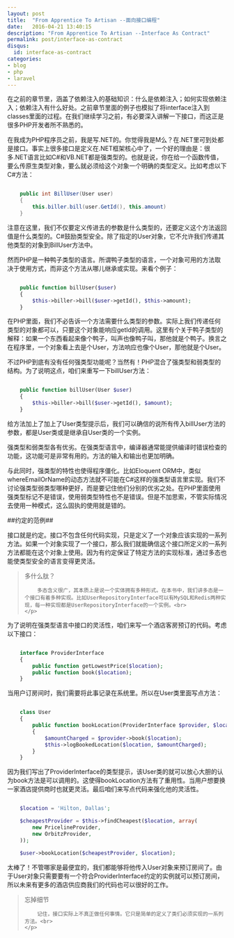 ```yaml
---
layout: post
title:  "From Apprentice To Artisan --面向接口编程"
date:   2016-04-21 13:40:15
description: "From Apprentice To Artisan --Interface As Contract"
permalink: post/interface-as-contract
disqus:
  id: interface-as-contract
categories:
- blog
- php
- laravel
---
```


在之前的章节里，涵盖了依赖注入的基础知识：什么是依赖注入；如何实现依赖注入；依赖注入有什么好处。之前章节里面的例子也模拟了将interface注入到classes里面的过程。在我们继续学习之前，有必要深入讲解一下接口，而这正是很多PHP开发者所不熟悉的。<br>

在我成为PHP程序员之前，我是写.NET的。你觉得我是M么？在.NET里可到处都是接口。事实上很多接口是定义在.NET框架核心中了，一个好的理由是：很多.NET语言比如C#和VB.NET都是强类型的。也就是说，你在给一个函数传值，要么传原生类型对象，要么就必须给这个对象一个明确的类型定义。比如考虑以下C#方法：<br>

```c#

	public int BillUser(User user)
	{
	    this.biller.bill(user.GetId(), this.amount)
	}

```

注意在这里，我们不仅要定义传进去的参数是什么类型的，还要定义这个方法返回值是什么类型的。C#鼓励类型安全。除了指定的User对象，它不允许我们传递其他类型的对象到BillUser方法中。<br>

然而PHP是一种鸭子类型的语言。所谓鸭子类型的语言，一个对象可用的方法取决于使用方式，而非这个方法从哪儿继承或实现。来看个例子：<br>

```php

	public function billUser($user)
	{
	    $this->biller->bill($user->getId(), $this->amount);
	}

```

在PHP里面，我们不必告诉一个方法需要什么类型的参数。实际上我们传递任何类型的对象都可以，只要这个对象能响应getId的调用。这里有个关于鸭子类型的解释：如果一个东西看起来像个鸭子，叫声也像鸭子叫，那他就是个鸭子。换言之在程序里，一个对象看上去是个User，方法响应也像个User，那他就是个User。<br>

不过PHP到底有没有任何强类型功能呢？当然有！PHP混合了强类型和弱类型的结构。为了说明这点，咱们来重写一下billUser方法：<br>

```php

	public function billUser(User $user)
	{
	    $this->biller->bill($user->getId(), $amount);
	}

```

给方法加上了加上了User类型提示后，我们可以确信的说所有传入billUser方法的参数，都是User类或是继承自User类的一个实例。<br>

强类型和弱类型各有优劣。在强类型语言中，编译器通常能提供编译时错误检查的功能，这功能可是非常有用的。方法的输入和输出也更加明确。<br>

与此同时，强类型的特性也使得程序僵化。比如Eloquent ORM中，类似whereEmailOrName的动态方法就不可能在C#这样的强类型语言里实现。我们不讨论强类型弱类型哪种更好，而是要记住他们分别的优劣之处。在PHP里面使用强类型标记不是错误，使用弱类型特性也不是错误。但是不加思索，不管实际情况去使用一种模式，这么固执的使用就是错的。<br>

##约定的范例##

接口就是约定。接口不包含任何代码实现，只是定义了一个对象应该实现的一系列方法。如果一个对象实现了一个接口，那么我们就能确信这个接口所定义的一系列方法都能在这个对象上使用。因为有约定保证了特定方法的实现标准，通过多态也能使类型安全的语言变得更灵活。<br>

<blockquote>
	<p>
		多什么肽？<br>

		多态含义很广，其本质上是说一个实体拥有多种形式。在本书中，我们讲多态是一个接口有着多种实现。比如UserRepositoryInterface可以有MySQL和Redis两种实现，每一种实现都是UserRepositoryInterface的一个实例。<br>
	</p>
</blockquote>

为了说明在强类型语言中接口的灵活性，咱们来写一个酒店客房预订的代码。考虑以下接口：<br>

```php

	interface ProviderInterface
	{
	    public function getLowestPrice($location);
	    public function book($location);
	}

```

当用户订房间时，我们需要将此事记录在系统里。所以在User类里面写点方法：<br>

```php

	class User
	{
	    public function bookLocation(ProviderInterface $provider, $location)
	    {
	        $amountCharged = $provider->book($location);
	        $this->logBookedLocation($location, $amountCharged);
	    }
    }

```

因为我们写出了ProviderInterface的类型提示，该User类的就可以放心大胆的认为book方法是可以调用的。这使得bookLocation方法有了重用性。当用户想要换一家酒店提供商时也就更灵活。最后咱们来写点代码来强化他的灵活性。<br>

```php

	$location = 'Hilton, Dallas';

	$cheapestProvider = $this->findCheapest($location, array(
	    new PricelineProvider,
	    new OrbitzProvider,
	));

	$user->bookLocation($cheapestProvider, $location);

```

太棒了！不管哪家是最便宜的，我们都能够将他传入User对象来预订房间了。由于User对象只需要要有一个符合ProviderInterface约定的实例就可以预订房间，所以未来有更多的酒店供应商我们的代码也可以很好的工作。<br>

<blockquote>
	<p>
		忘掉细节<br>

		记住，接口实际上不真正做任何事情。它只是简单的定义了类们必须实现的一系列方法。<br>
	</p>
</blockquote>